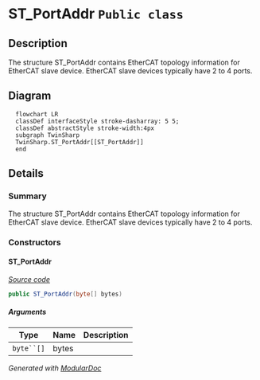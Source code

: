 # ST_PortAddr `Public class`

## Description
The structure ST_PortAddr contains EtherCAT topology information for EtherCAT slave device. EtherCAT slave devices typically have 2 to 4 ports.

## Diagram
```mermaid
  flowchart LR
  classDef interfaceStyle stroke-dasharray: 5 5;
  classDef abstractStyle stroke-width:4px
  subgraph TwinSharp
  TwinSharp.ST_PortAddr[[ST_PortAddr]]
  end
```

## Details
### Summary
The structure ST_PortAddr contains EtherCAT topology information for EtherCAT slave device. EtherCAT slave devices typically have 2 to 4 ports.

### Constructors
#### ST_PortAddr
[*Source code*](https://github.com///blob//TwinSharp/Structs.cs#L206)
```csharp
public ST_PortAddr(byte[] bytes)
```
##### Arguments
| Type | Name | Description |
| --- | --- | --- |
| `byte``[]` | bytes |   |

*Generated with* [*ModularDoc*](https://github.com/hailstorm75/ModularDoc)
